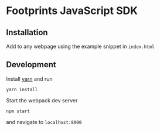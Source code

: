 # Footprints JavaScript SDK

## Installation

Add to any webpage using the example snippet in `index.html`

## Development
Install [yarn](https://yarnpkg.com/en/docs/install) and run
```
yarn install
```

Start the webpack dev server
```
npm start
```
and navigate to `localhost:8000`
